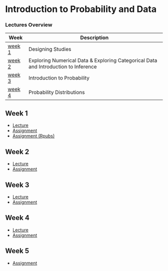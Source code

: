 # Introduction to Probability and Data

### Lectures Overview

| Week | Description |
|--------------------------------------------------------------------------------------------------------------|-------------------------------------------------------------------------------------------------------------------------------------------------------------------|
| [week 1](#week-1) | Designing Studies |
| [week 2](#week-2) | Exploring Numerical Data & Exploring Categorical Data and Introduction to Inference |
| [week 3](#week-3) | Introduction to Probability |
| [week 4](#week-4) | Probability Distributions |

## Week 1

- [Lecture](/lecture/week1)
- [Assignment](/assignment/week1)
- [Assignment (Rpubs)](https://rpubs.com/jacobjohn2016/608787)

## Week 2

- [Lecture](/lecture/week2)
- [Assignment](/assignment/week2)

## Week 3

- [Lecture](/lecture/week3)
- [Assignment](/assignment/week3)

## Week 4

- [Lecture](/lecture/week4)
- [Assignment](/assignment/week4)

## Week 5

- [Assignment](/assignment/week5)